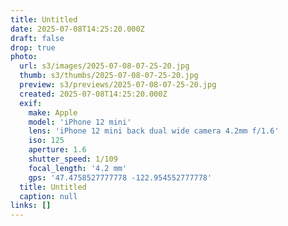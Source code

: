 ```yaml
---
title: Untitled
date: 2025-07-08T14:25:20.000Z
draft: false
drop: true
photo:
  url: s3/images/2025-07-08-07-25-20.jpg
  thumb: s3/thumbs/2025-07-08-07-25-20.jpg
  preview: s3/previews/2025-07-08-07-25-20.jpg
  created: 2025-07-08T14:25:20.000Z
  exif:
    make: Apple
    model: 'iPhone 12 mini'
    lens: 'iPhone 12 mini back dual wide camera 4.2mm f/1.6'
    iso: 125
    aperture: 1.6
    shutter_speed: 1/109
    focal_length: '4.2 mm'
    gps: '47.4758527777778 -122.954552777778'
  title: Untitled
  caption: null
links: []
---
```


